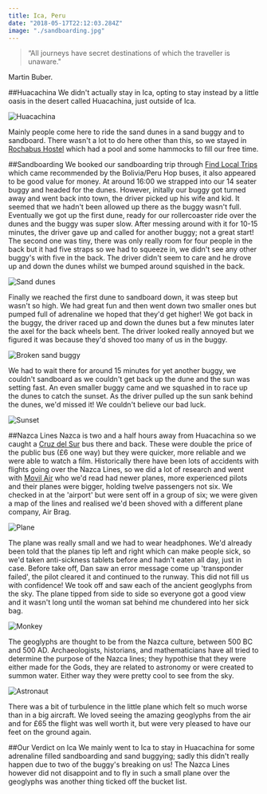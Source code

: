 ```yaml
---
title: Ica, Peru
date: "2018-05-17T22:12:03.284Z"
image: "./sandboarding.jpg"
---
```


>“All journeys have secret destinations of which the traveller is unaware."

Martin Buber.

##Huacachina
We didn't actually stay in Ica, opting to stay instead by a little oasis in the desert called Huacachina, just outside of Ica.

![Huacachina](./huacachina.jpg "Huacachina")

Mainly people come here to ride the sand dunes in a sand buggy and to sandboard. There wasn't a lot to do here other than this, so we stayed in [Rochabus Hostel](https://www.booking.com/hotel/pe/il-vecchio-bungalows.en-gb.html?aid=357026;label=gog235jc-hotel-XX-pe-ilNvecchioNbungalows-unspec-pe-com-L%3Aen-O%3AwindowsS10-B%3Achrome-N%3AXX-S%3Abo-U%3AXX-H%3As;sid=9474d9d1bdb38f3e4d3c5b8158430d7d;dist=0&sb_price_type=total&type=total&) which had a pool and some hammocks to fill our free time.

##Sandboarding
We booked our sandboarding trip through [Find Local Trips](https://www.findlocaltrips.com/) which came recommended by the Bolivia/Peru Hop buses, it also appeared to be good value for money. At around 16:00 we strapped into our 14 seater buggy and headed for the dunes. However, initally our buggy got turned away and went back into town, the driver picked up his wife and kid. It seemed that we hadn't been allowed up there as the buggy wasn't full. Eventually we got up the first dune, ready for our rollercoaster ride over the dunes and the buggy was super slow. After messing around with it for 10-15 minutes, the driver gave up and called for another buggy; not a great start! The second one was tiny, there was only really room for four people in the back but it had five straps so we had to squeeze in, we didn't see any other buggy's with five in the back. The driver didn't seem to care and he drove up and down the dunes whilst we bumped around squished in the back.

![Sand dunes](./sand-dunes.jpg "Sand dunes")

Finally we reached the first dune to sandboard down, it was steep but wasn't so high. We had great fun and then went down two smaller ones but pumped full of adrenaline we hoped that they'd get higher! We got back in the buggy, the driver raced up and down the dunes but a few minutes later the axel for the back wheels bent. The driver looked really annoyed but we figured it was because they'd shoved too many of us in the buggy.

![Broken sand buggy](./broken-sand-buggy.jpg "Broken sand buggy")

We had to wait there for around 15 minutes for yet another buggy, we couldn't sandboard as we couldn't get back up the dune and the sun was setting fast. An even smaller buggy came and we squashed in to race up the dunes to catch the sunset. As the driver pulled up the sun sank behind the dunes, we'd missed it! We couldn't believe our bad luck.

![Sunset](./sunset.jpg "Sunset")

##Nazca Lines
Nazca is two and a half hours away from Huacachina so we caught a [Cruz del Sur](http://www.cruzdelsur.com.pe/) bus there and back. These were double the price of the public bus (£6 one way) but they were quicker, more reliable and we were able to watch a film. Historically there have been lots of accidents with flights going over the Nazca Lines, so we did a lot of research and went with [Movil Air](http://www.movilair.com.pe/en/) who we'd read had newer planes, more experienced pilots and their planes were bigger, holding twelve passengers not six. We checked in at the 'airport' but were sent off in a group of six; we were given a map of the lines and realised we'd been shoved with a different plane company, Air Brag.

![Plane](./plane.jpg "Plane")

The plane was really small and we had to wear headphones. We'd already been told that the planes tip left and right which can make people sick, so we'd taken anti-sickness tablets before and hadn't eaten all day, just in case. Before take off, Dan saw an error message come up 'transponder failed', the pilot cleared it and continued to the runway. This did not fill us with confidence! We took off and saw each of the ancient geoglyphs from the sky. The plane tipped from side to side so everyone got a good view and it wasn't long until the woman sat behind me chundered into her sick bag.

![Monkey](./monkey.jpg "Monkey")

The geoglyphs are thought to be from the Nazca culture, between 500 BC and 500 AD. Archaeologists, historians, and mathematicians have all tried to determine the purpose of the Nazca lines; they hypothise that they were either made for the Gods, they are related to astronomy or were created to summon water. Either way they were pretty cool to see from the sky.

![Astronaut](./astronaut.jpg "Astronaut")

There was a bit of turbulence in the little plane which felt so much worse than in a big aircraft. We loved seeing the amazing geoglyphs from the air and for £65 the flight was well worth it, but were very pleased to have our feet on the ground again.

##Our Verdict on Ica
We mainly went to Ica to stay in Huacachina for some adrenaline filled sandboarding and sand buggying; sadly this didn't really happen due to two of the buggy's breaking on us! The Nazca Lines however did not disappoint and to fly in such a small plane over the geoglyphs was another thing ticked off the bucket list.


